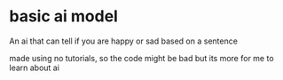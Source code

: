 # basic ai model
An ai that can tell if you are happy or sad based on a sentence

made using no tutorials, so the code might be bad but its more for me to learn about ai